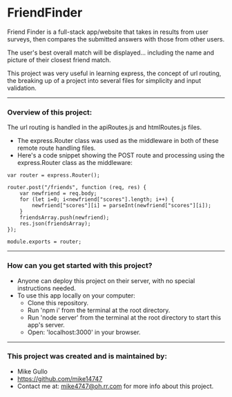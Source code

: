 # FriendFinder

Friend Finder is a full-stack app/website that takes in results from user surveys, then compares the submitted answers with those from other users.

The user's best overall match will be displayed... including the name and picture of their closest friend match.

This project was very useful in learning express, the concept of url routing, the breaking up of a project into several files for simplicity and input validation.

---

### Overview of this project:

The url routing is handled in the apiRoutes.js and htmlRoutes.js files.
* The express.Router class was used as the middleware in both of these remote route handling files.
* Here's a code snippet showing the POST route and processing using the express.Router class as the middleware:
```
var router = express.Router();

router.post("/friends", function (req, res) {
    var newfriend = req.body;
    for (let i=0; i<newfriend["scores"].length; i++) {
        newfriend["scores"][i] = parseInt(newfriend["scores"][i]);
    }
    friendsArray.push(newfriend);
    res.json(friendsArray);
});

module.exports = router;
```

---

### How can you get started with this project?

* Anyone can deploy this project on their server, with no special instructions needed.
* To use this app locally on your computer:
  *  Clone this repository.
  *  Run 'npm i' from the terminal at the root directory.
  *  Run 'node server' from the terminal at the root directory to start this app's server.
  *  Open: 'localhost:3000' in your browser.

---

### This project was created and is maintained by:

* Mike Gullo
* https://github.com/mike14747
* Contact me at: mike4747@oh.rr.com for more info about this project.
